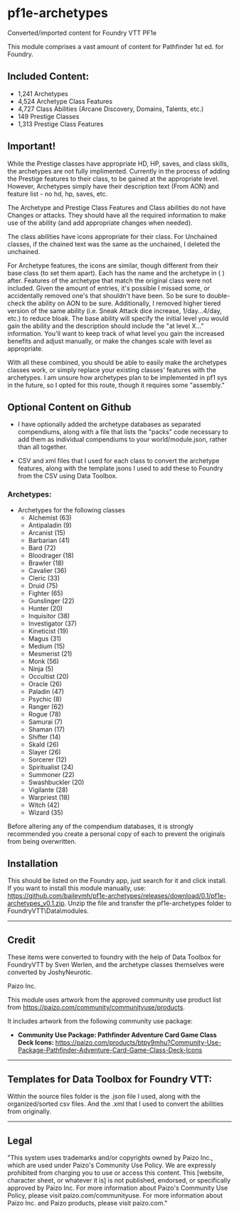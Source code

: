 # pf1e-archetypes

Converted/imported content for Foundry VTT PF1e

This module comprises a vast amount of content for Pathfinder 1st ed. for Foundry.

## Included Content:

- 1,241 Archetypes
- 4,524 Archetype Class Features
- 4,727 Class Abilities (Arcane Discovery, Domains, Talents, etc.)
- 149 Prestige Classes
- 1,313 Prestige Class Features

## Important! 

While the Prestige classes have appropriate HD, HP, saves, and class skills, the archetypes are not fully implimented. Currently in the process of adding the Prestige features to their class, to be gained at the appropriate level. However, Archetypes simply have their description text (From AON) and feature list - no hd, hp, saves, etc.

The Archetype and Prestige Class Features and Class abilities do not have Changes or attacks. They should have all the required information to make use of the ability (and add appropriate changes when needed). 

The class abilities have icons appropriate for their class. For Unchained classes, if the chained text was the same as the unchained, I deleted the unchained. 

For Archetype features, the icons are similar, though different from their base class (to set them apart). Each has the name and the archetype in ( ) after. Features of the archetype that match the original class were not included. Given the amount of entries, it's possible I missed some, or accidentally removed one's that shouldn't have been. So be sure to double-check the ability on AON to be sure. Additionally, I removed higher tiered version of the same ability (i.e. Sneak Attack dice increase, 1/day...4/day, etc.) to reduce bloak. The base ability will specify the initial level you would gain the ability and the description should include the "at level X..." information. You'll want to keep track of what level you gain the increased benefits and adjust manually, or make the changes scale with level as appropriate.

With all these combined, you should be able to easily make the archetypes classes work, or simply replace your existing classes' features with the archetypes. I am unsure how archetypes plan to be implemented in pf1 sys in the future, so I opted for this route, though it requires some "assembly."

## Optional Content on Github
- I have optionally added the archetype databases as separated compendiums, along with a file that lists the "packs" code necessary to add them as individual compendiums to your world/module.json, rather than all together.

- CSV and xml files that I used for each class to convert the archetype features, along with the template jsons I used to add these to Foundry from the CSV using Data Toolbox.

### Archetypes: 
 - Archetypes for the following classes
    - Alchemist (63)
    - Antipaladin (9)
	- Arcanist (15)
	- Barbarian (41)
	- Bard (72)
	- Bloodrager (18)
	- Brawler (18)
	- Cavalier (36)
	- Cleric (33)
	- Druid (75)
	- Fighter (65)
	- Gunslinger (22)
	- Hunter (20)
    - Inquisitor (38)
    - Investigator (37)
    - Kineticist (19)
    - Magus (31)
    - Medium (15)
    - Mesmerist (21)
    - Monk (56)
    - Ninja (5)
    - Occultist (20)
	- Oracle (26)
	- Paladin (47)
    - Psychic (8)
    - Ranger (62)
    - Rogue (78)
    - Samurai (7)
    - Shaman (17)
    - Shifter (14)
    - Skald (26)
    - Slayer (26)
    - Sorcerer (12)
    - Spiritualist (24)
    - Summoner (22)
    - Swashbuckler (20)
    - Vigilante (28)
    - Warpriest (18)
    - Witch (42)
	- Wizard (35)


Before altering any of the compendium databases, it is strongly recommended you create a personal copy of each to prevent the originals from being overwritten.

## Installation

This should be listed on the Foundry app, just search for it and click install. 
If you want to install this module manually, use:  https://github.com/baileymh/pf1e-archetypes/releases/download/0.1/pf1e-archetypes_v0.1.zip.
Unzip the file and transfer the pf1e-archetypes folder to FoundryVTT\Data\modules.

----------------
## Credit
These items were converted to foundry with the help of Data Toolbox for FoundryVTT by Sven Werlen, and the archetype classes themselves were converted by JoshyNeurotic.

Paizo Inc.

This module uses artwork from the approved community use product list from https://paizo.com/community/communityuse/products.

It includes artwork from the following community use package:
- **Community Use Package: Pathfinder Adventure Card Game Class Deck Icons:** https://paizo.com/products/btpy9mhu?Community-Use-Package-Pathfinder-Adventure-Card-Game-Class-Deck-Icons

------------------------------
## Templates for Data Toolbox for Foundry VTT:
Within the source files folder is the .json file I used, along with the organized/sorted csv files. And the .xml that I used to convert the abilities from originally. 

-------

## Legal
"This system uses trademarks and/or copyrights owned by Paizo Inc., which are used under Paizo's Community Use Policy. We are expressly prohibited from charging you to use or access this content. This [website, character sheet, or whatever it is] is not published, endorsed, or specifically approved by Paizo Inc. For more information about Paizo's Community Use Policy, please visit paizo.com/communityuse. For more information about Paizo Inc. and Paizo products, please visit paizo.com."
